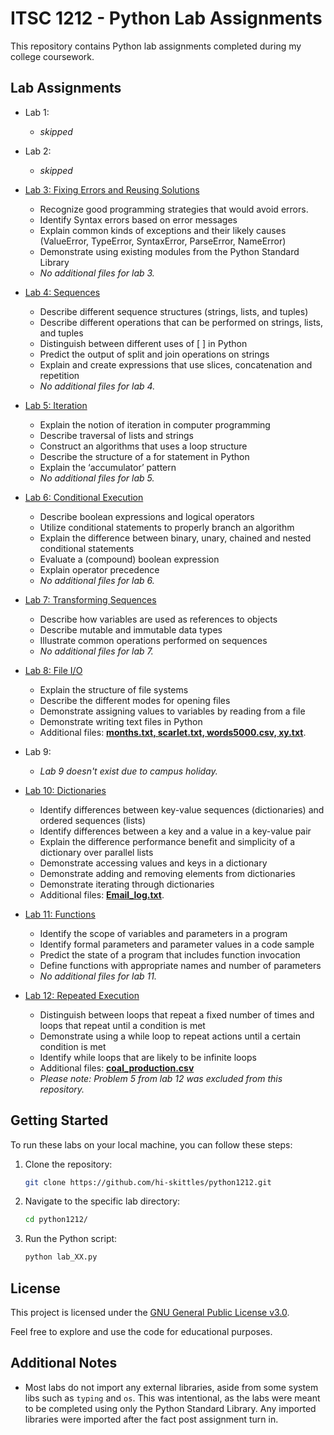 # ITSC 1212 - Python Lab Assignments

This repository contains Python lab assignments completed during my college coursework.

## Lab Assignments

- Lab 1:
  - *skipped*

- Lab 2:
  - *skipped*

- [Lab 3: Fixing Errors and Reusing Solutions](./lab_03.py)
  - Recognize good programming strategies that would avoid errors.
  - Identify Syntax errors based on error messages
  - Explain common kinds of exceptions and their likely causes (ValueError, TypeError, SyntaxError, ParseError, NameError)
  - Demonstrate using existing modules from the Python Standard Library
  - *No additional files for lab 3.*

- [Lab 4: Sequences](./lab_04.py)
  - Describe different sequence structures (strings, lists, and tuples)
  - Describe different operations that can be performed on strings, lists, and tuples
  - Distinguish between different uses of [ ] in Python
  - Predict the output of split and join operations on strings
  - Explain and create expressions that use slices, concatenation and repetition
  - *No additional files for lab 4.*

- [Lab 5: Iteration](./lab_05.py)
  - Explain the notion of iteration in computer programming
  - Describe traversal of lists and strings
  - Construct an algorithms that uses a loop structure
  - Describe the structure of a for statement in Python
  - Explain the ‘accumulator’ pattern
  - *No additional files for lab 5.*

- [Lab 6: Conditional Execution](./lab_06.py)
  - Describe boolean expressions and logical operators
  - Utilize conditional statements to properly branch an algorithm
  - Explain the difference between binary, unary, chained and nested conditional statements
  - Evaluate a (compound) boolean expression
  - Explain operator precedence
  - *No additional files for lab 6.*

- [Lab 7: Transforming Sequences](./lab_07.py)
  - Describe how variables are used as references to objects
  - Describe mutable and immutable data types
  - Illustrate common operations performed on sequences
  - *No additional files for lab 7.*

- [Lab 8: File I/O](./lab_08.py)
  - Explain the structure of file systems
  - Describe the different modes for opening files
  - Demonstrate assigning values to variables by reading from a file
  - Demonstrate writing text files in Python
  - Additional files: __[months.txt, scarlet.txt, words5000.csv, xy.txt](./lab_08/)__.

- Lab 9:
  - *Lab 9 doesn't exist due to campus holiday.*

- [Lab 10: Dictionaries](./lab_10.py)
  - Identify differences between key-value sequences (dictionaries) and ordered sequences (lists)
  - Identify differences between a key and a value in a key-value pair
  - Explain the difference performance benefit and simplicity of a dictionary over parallel lists
  - Demonstrate accessing values and keys in a dictionary
  - Demonstrate adding and removing elements from dictionaries
  - Demonstrate iterating through dictionaries
  - Additional files: __[Email_log.txt](./lab_10/)__.

- [Lab 11: Functions](./lab_11.py)
  - Identify the scope of variables and parameters in a program
  - Identify formal parameters and parameter values in a code sample
  - Predict the state of a program that includes function invocation
  - Define functions with appropriate names and number of parameters
  - *No additional files for lab 11.*

- [Lab 12: Repeated Execution](./lab_12.py)
  - Distinguish between loops that repeat a fixed number of times and loops that repeat until a condition is met
  - Demonstrate using a while loop to repeat actions until a certain condition is met
  - Identify while loops that are likely to be infinite loops
  - Additional files: __[coal_production.csv](./lab_12/)__
  - *Please note: Problem 5 from lab 12 was excluded from this repository.*


## Getting Started

To run these labs on your local machine, you can follow these steps:

1. Clone the repository:

    ```bash
    git clone https://github.com/hi-skittles/python1212.git
    ```

2. Navigate to the specific lab directory:

    ```bash
    cd python1212/
    ```

3. Run the Python script:

    ```bash
    python lab_XX.py
    ```

## License

This project is licensed under the [GNU General Public License v3.0](./LICENSE).

Feel free to explore and use the code for educational purposes.

## Additional Notes

- Most labs do not import any external libraries, aside from some system libs such as `typing` and `os`. This was intentional, as the labs were meant to be completed using only the Python Standard Library. Any imported libraries were imported after the fact post assignment turn in.

